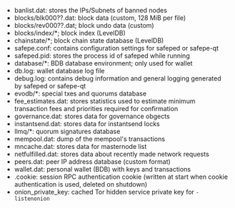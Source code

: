 
* banlist.dat: stores the IPs/Subnets of banned nodes
* blocks/blk000??.dat: block data (custom, 128 MiB per file)
* blocks/rev000??.dat; block undo data (custom)
* blocks/index/*; block index (LevelDB)
* chainstate/*; block chain state database (LevelDB)
* safepe.conf: contains configuration settings for safeped or safepe-qt
* safeped.pid: stores the process id of safeped while running
* database/*: BDB database environment; only used for wallet
* db.log: wallet database log file
* debug.log: contains debug information and general logging generated by safeped or safepe-qt
* evodb/*: special txes and quorums database
* fee_estimates.dat: stores statistics used to estimate minimum transaction fees and priorities required for confirmation
* governance.dat: stores data for governance obgects
* instantsend.dat: stores data for instantsend locks
* llmq/*: quorum signatures database
* mempool.dat: dump of the mempool's transactions
* mncache.dat: stores data for masternode list
* netfulfilled.dat: stores data about recently made network requests
* peers.dat: peer IP address database (custom format)
* wallet.dat: personal wallet (BDB) with keys and transactions
* .cookie: session RPC authentication cookie (written at start when cookie authentication is used, deleted on shutdown)
* onion_private_key: cached Tor hidden service private key for `-listenonion`
